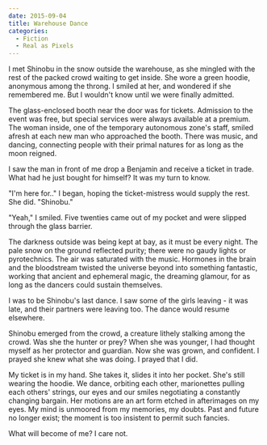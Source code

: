 ```yaml
---
date: 2015-09-04
title: Warehouse Dance
categories:
  - Fiction
  - Real as Pixels
---
```


I met Shinobu in the snow outside the warehouse, as she mingled with the rest of the packed crowd waiting to get inside. She wore a green hoodie, anonymous among the throng. I smiled at her, and wondered if she remembered me. But I wouldn't know until we were finally admitted.

<!-- more -->

The glass-enclosed booth near the door was for tickets. Admission to the event was free, but special services were always available at a premium. The woman inside, one of the temporary autonomous zone's staff, smiled afresh at each new man who approached the booth. There was music, and dancing, connecting people with their primal natures for as long as the moon reigned.

I saw the man in front of me drop a Benjamin and receive a ticket in trade. What had he just bought for himself? It was my turn to know.

"I'm here for.." I began, hoping the ticket-mistress would supply the rest. She did. "Shinobu."

"Yeah," I smiled. Five twenties came out of my pocket and were slipped through the glass barrier.

The darkness outside was being kept at bay, as it must be every night. The pale snow on the ground reflected purity; there were no gaudy lights or pyrotechnics. The air was saturated with the music. Hormones in the brain and the bloodstream twisted the universe beyond into something fantastic, working that ancient and ephemeral magic, the dreaming glamour, for as long as the dancers could sustain themselves.

I was to be Shinobu's last dance. I saw some of the girls leaving - it was late, and their partners were leaving too. The dance would resume elsewhere.

Shinobu emerged from the crowd, a creature lithely stalking among the crowd. Was she the hunter or prey? When she was younger, I had thought myself as her protector and guardian. Now she was grown, and confident. I prayed she knew what she was doing. I prayed that I did.

My ticket is in my hand. She takes it, slides it into her pocket. She's still wearing the hoodie. We dance, orbiting each other, marionettes pulling each others' strings, our eyes and our smiles negotiating a constantly changing bargain. Her motions are an art form etched in afterimages on my eyes. My mind is unmoored from my memories, my doubts. Past and future no longer exist; the moment is too insistent to permit such fancies.

What will become of me? I care not.
